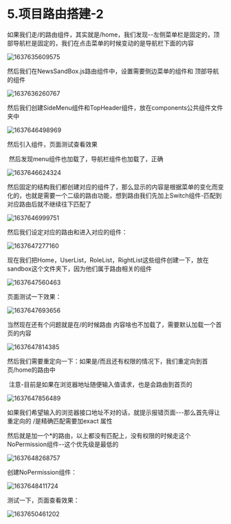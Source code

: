 # 5.项目路由搭建-2



如果我们走/的路由组件，其实就是/home，我们发现--左侧菜单栏是固定的，顶部导航栏是固定的，我们在点击菜单的时候变动的是导航栏下面的内容



![1637635609575](../../../../.vuepress/public/images/1637635609575.png)





然后我们在NewsSandBox.js路由组件中，设置需要侧边菜单的组件和 顶部导航的组件

![1637636260767](../../../../.vuepress/public/images/1637636260767.png)





然后我们创建SideMenu组件和TopHeader组件，放在components公共组件文件夹中

![1637646498969](../../../../.vuepress/public/images/1637646498969.png)



然后引入组件，页面测试查看效果

​		然后发现menu组件也加载了，导航栏组件也加载了，正确

![1637646624324](../../../../.vuepress/public/images/1637646624324.png)







然后固定的结构我们都创建对应的组件了，那么显示的内容是根据菜单的变化而变化的，也就是需要一个二级的路由功能，想到路由我们先加上Switch组件-匹配到对应路由后就不继续往下匹配了



![1637646999751](../../../../.vuepress/public/images/1637646999751.png)





然后我们设定对应的路由和进入对应的组件：

![1637647277160](../../../../.vuepress/public/images/1637647277160.png)



现在我们把Home，UserList，RoleList，RightList这些组件创建一下，放在sandbox这个文件夹下，因为他们属于路由相关的组件

![1637647560463](../../../../.vuepress/public/images/1637647560463.png)





页面测试一下效果：

![1637647693656](../../../../.vuepress/public/images/1637647693656.png)



当然现在还有个问题就是在/的时候路由 内容啥也不加载了，需要默认加载一个首页的内容

![1637647814385](../../../../.vuepress/public/images/1637647814385.png)



然后我们需要重定向一下：如果是/而且还有权限的情况下，我们重定向到首页/home的路由中

​		注意-目前是如果在浏览器地址随便输入值请求，也是会路由到首页的

![1637647856489](../../../../.vuepress/public/images/1637647856489.png)





如果我们希望输入的浏览器接口地址不对的话，就提示报错页面---那么首先得让重定向的 /是精确匹配需要加exact 属性

​	然后就是加一个*的路由，以上都没有匹配上，没有权限的时候走这个NoPermission组件--这个优先级是最低的

![1637648268757](../../../../.vuepress/public/images/1637648268757.png)





创建NoPermission组件：

![1637648411724](../../../../.vuepress/public/images/1637648411724.png)





测试一下，页面查看效果：

![1637650461202](../../../../.vuepress/public/images/1637650461202.png)



























 











































